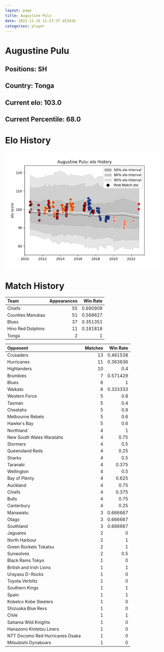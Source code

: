 ```yaml
---  
layout: page  
title: Augustine Pulu  
date: 2022-11-16 11:27:37.452419  
categories: player  
---
```

# Augustine Pulu

## Positions: SH

## Country: Tonga

## Current elo: 103.0

## Current Percentile: 68.0

# Elo History


![elo history](history_AugustinePulu.png)
# Match History


| Team              |   Appearances |   Win Rate |
|:------------------|--------------:|-----------:|
| Chiefs            |            55 |   0.690909 |
| Counties Manukau  |            51 |   0.568627 |
| Blues             |            37 |   0.351351 |
| Hino Red Dolphins |            11 |   0.181818 |
| Tonga             |             2 |   1        |

| Opponent                        |   Matches |   Win Rate |
|:--------------------------------|----------:|-----------:|
| Crusaders                       |        13 |   0.461538 |
| Hurricanes                      |        11 |   0.363636 |
| Highlanders                     |        10 |   0.4      |
| Brumbies                        |         7 |   0.571429 |
| Blues                           |         6 |   1        |
| Waikato                         |         6 |   0.333333 |
| Western Force                   |         5 |   0.8      |
| Tasman                          |         5 |   0.4      |
| Cheetahs                        |         5 |   0.9      |
| Melbourne Rebels                |         5 |   0.6      |
| Hawke's Bay                     |         5 |   0.6      |
| Northland                       |         4 |   1        |
| New South Wales Waratahs        |         4 |   0.75     |
| Stormers                        |         4 |   0.5      |
| Queensland Reds                 |         4 |   0.25     |
| Sharks                          |         4 |   0.5      |
| Taranaki                        |         4 |   0.375    |
| Wellington                      |         4 |   0.5      |
| Bay of Plenty                   |         4 |   0.625    |
| Auckland                        |         4 |   0.75     |
| Chiefs                          |         4 |   0.375    |
| Bulls                           |         4 |   0.75     |
| Canterbury                      |         4 |   0.25     |
| Manawatu                        |         3 |   0.666667 |
| Otago                           |         3 |   0.666667 |
| Southland                       |         3 |   0.666667 |
| Jaguares                        |         2 |   0        |
| North Harbour                   |         2 |   1        |
| Green Rockets Tokatsu           |         2 |   1        |
| Sunwolves                       |         2 |   0.5      |
| Black Rams Tokyo                |         1 |   0        |
| British and Irish Lions         |         1 |   1        |
| Urayasu D-Rocks                 |         1 |   0        |
| Toyota Verblitz                 |         1 |   0        |
| Southern Kings                  |         1 |   1        |
| Spain                           |         1 |   1        |
| Kobelco Kobe Steelers           |         1 |   0        |
| Shizuoka Blue Revs              |         1 |   0        |
| Chile                           |         1 |   1        |
| Saitama Wild Knights            |         1 |   0        |
| Hanazono Kintetsu Liners        |         1 |   0        |
| NTT Docomo Red Hurricanes Osaka |         1 |   0        |
| Mitsubishi Dynaboars            |         1 |   0        |
